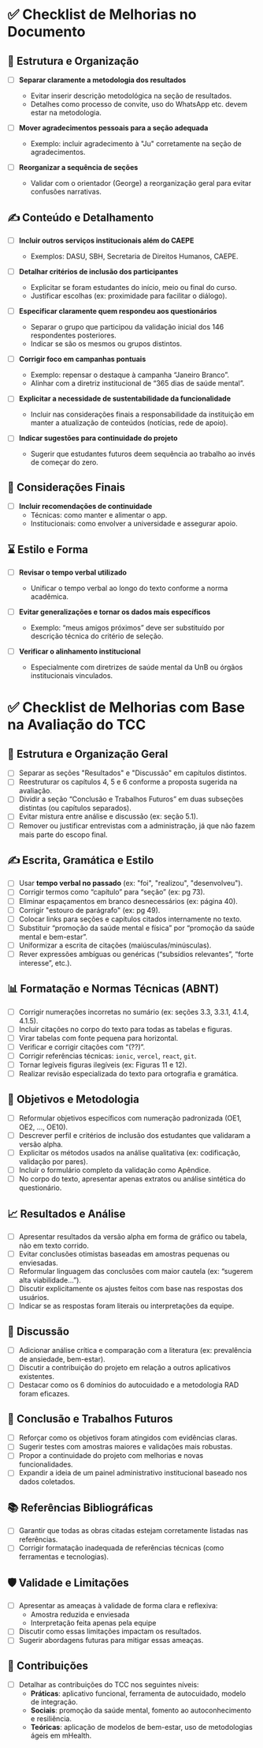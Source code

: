 # ✅ Checklist de Melhorias no Documento

## 🔁 Estrutura e Organização

- [ ] **Separar claramente a metodologia dos resultados**
  - Evitar inserir descrição metodológica na seção de resultados.
  - Detalhes como processo de convite, uso do WhatsApp etc. devem estar na metodologia.

- [ ] **Mover agradecimentos pessoais para a seção adequada**
  - Exemplo: incluir agradecimento à "Ju" corretamente na seção de agradecimentos.

- [ ] **Reorganizar a sequência de seções**
  - Validar com o orientador (George) a reorganização geral para evitar confusões narrativas.

## ✍️ Conteúdo e Detalhamento

- [ ] **Incluir outros serviços institucionais além do CAEPE**
  - Exemplos: DASU, SBH, Secretaria de Direitos Humanos, CAEPE.

- [ ] **Detalhar critérios de inclusão dos participantes**
  - Explicitar se foram estudantes do início, meio ou final do curso.
  - Justificar escolhas (ex: proximidade para facilitar o diálogo).

- [ ] **Especificar claramente quem respondeu aos questionários**
  - Separar o grupo que participou da validação inicial dos 146 respondentes posteriores.
  - Indicar se são os mesmos ou grupos distintos.

- [ ] **Corrigir foco em campanhas pontuais**
  - Exemplo: repensar o destaque à campanha “Janeiro Branco”.
  - Alinhar com a diretriz institucional de “365 dias de saúde mental”.

- [ ] **Explicitar a necessidade de sustentabilidade da funcionalidade**
  - Incluir nas considerações finais a responsabilidade da instituição em manter a atualização de conteúdos (notícias, rede de apoio).

- [ ] **Indicar sugestões para continuidade do projeto**
  - Sugerir que estudantes futuros deem sequência ao trabalho ao invés de começar do zero.

## 🧾 Considerações Finais

- [ ] **Incluir recomendações de continuidade**
  - Técnicas: como manter e alimentar o app.
  - Institucionais: como envolver a universidade e assegurar apoio.

## ⌛ Estilo e Forma

- [ ] **Revisar o tempo verbal utilizado**
  - Unificar o tempo verbal ao longo do texto conforme a norma acadêmica.

- [ ] **Evitar generalizações e tornar os dados mais específicos**
  - Exemplo: “meus amigos próximos” deve ser substituído por descrição técnica do critério de seleção.

- [ ] **Verificar o alinhamento institucional**
  - Especialmente com diretrizes de saúde mental da UnB ou órgãos institucionais vinculados.

# ✅ Checklist de Melhorias com Base na Avaliação do TCC

## 🧩 Estrutura e Organização Geral

- [ ] Separar as seções "Resultados" e "Discussão" em capítulos distintos.
- [ ] Reestruturar os capítulos 4, 5 e 6 conforme a proposta sugerida na avaliação.
- [ ] Dividir a seção “Conclusão e Trabalhos Futuros” em duas subseções distintas (ou capítulos separados).
- [ ] Evitar mistura entre análise e discussão (ex: seção 5.1).
- [ ] Remover ou justificar entrevistas com a administração, já que não fazem mais parte do escopo final.

## ✍️ Escrita, Gramática e Estilo

- [ ] Usar **tempo verbal no passado** (ex: "foi", "realizou", "desenvolveu").
- [ ] Corrigir termos como “capítulo” para “seção” (ex: pg 73).
- [ ] Eliminar espaçamentos em branco desnecessários (ex: página 40).
- [ ] Corrigir "estouro de parágrafo" (ex: pg 49).
- [ ] Colocar links para seções e capítulos citados internamente no texto.
- [ ] Substituir “promoção da saúde mental e física” por “promoção da saúde mental e bem-estar”.
- [ ] Uniformizar a escrita de citações (maiúsculas/minúsculas).
- [ ] Rever expressões ambíguas ou genéricas (“subsídios relevantes”, “forte interesse”, etc.).

## 📊 Formatação e Normas Técnicas (ABNT)

- [ ] Corrigir numerações incorretas no sumário (ex: seções 3.3, 3.3.1, 4.1.4, 4.1.5).
- [ ] Incluir citações no corpo do texto para todas as tabelas e figuras.
- [ ] Virar tabelas com fonte pequena para horizontal.
- [ ] Verificar e corrigir citações com “(??)”.
- [ ] Corrigir referências técnicas: `ionic`, `vercel`, `react`, `git`.
- [ ] Tornar legíveis figuras ilegíveis (ex: Figuras 11 e 12).
- [ ] Realizar revisão especializada do texto para ortografia e gramática.

## 🎯 Objetivos e Metodologia

- [ ] Reformular objetivos específicos com numeração padronizada (OE1, OE2, ..., OE10).
- [ ] Descrever perfil e critérios de inclusão dos estudantes que validaram a versão alpha.
- [ ] Explicitar os métodos usados na análise qualitativa (ex: codificação, validação por pares).
- [ ] Incluir o formulário completo da validação como Apêndice.
- [ ] No corpo do texto, apresentar apenas extratos ou análise sintética do questionário.

## 📈 Resultados e Análise

- [ ] Apresentar resultados da versão alpha em forma de gráfico ou tabela, não em texto corrido.
- [ ] Evitar conclusões otimistas baseadas em amostras pequenas ou enviesadas.
- [ ] Reformular linguagem das conclusões com maior cautela (ex: “sugerem alta viabilidade…”).
- [ ] Discutir explicitamente os ajustes feitos com base nas respostas dos usuários.
- [ ] Indicar se as respostas foram literais ou interpretações da equipe.

## 🔬 Discussão

- [ ] Adicionar análise crítica e comparação com a literatura (ex: prevalência de ansiedade, bem-estar).
- [ ] Discutir a contribuição do projeto em relação a outros aplicativos existentes.
- [ ] Destacar como os 6 domínios do autocuidado e a metodologia RAD foram eficazes.

## 📌 Conclusão e Trabalhos Futuros

- [ ] Reforçar como os objetivos foram atingidos com evidências claras.
- [ ] Sugerir testes com amostras maiores e validações mais robustas.
- [ ] Propor a continuidade do projeto com melhorias e novas funcionalidades.
- [ ] Expandir a ideia de um painel administrativo institucional baseado nos dados coletados.

## 📚 Referências Bibliográficas

- [ ] Garantir que todas as obras citadas estejam corretamente listadas nas referências.
- [ ] Corrigir formatação inadequada de referências técnicas (como ferramentas e tecnologias).

## 🛡️ Validade e Limitações

- [ ] Apresentar as ameaças à validade de forma clara e reflexiva:
  - Amostra reduzida e enviesada
  - Interpretação feita apenas pela equipe
- [ ] Discutir como essas limitações impactam os resultados.
- [ ] Sugerir abordagens futuras para mitigar essas ameaças.

## 🧠 Contribuições

- [ ] Detalhar as contribuições do TCC nos seguintes níveis:
  - **Práticas**: aplicativo funcional, ferramenta de autocuidado, modelo de integração.
  - **Sociais**: promoção da saúde mental, fomento ao autoconhecimento e resiliência.
  - **Teóricas**: aplicação de modelos de bem-estar, uso de metodologias ágeis em mHealth.
